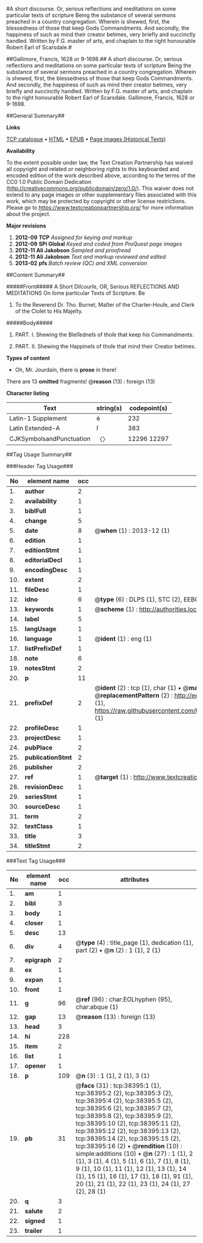#A short discourse. Or, serious reflections and meditations on some particular texts of scripture Being the substance of several sermons preached in a country congregation. Wherein is shewed, first, the blessedness of those that keep Gods Commandments. And secondly, the happiness of such as mind their creator betimes, very briefly and succinctly handled. Written by F.G. master of arts, and chaplain to the right honourable Robert Earl of Scarsdale.#

##Gallimore, Francis, 1628 or 9-1698.##
A short discourse. Or, serious reflections and meditations on some particular texts of scripture Being the substance of several sermons preached in a country congregation. Wherein is shewed, first, the blessedness of those that keep Gods Commandments. And secondly, the happiness of such as mind their creator betimes, very briefly and succinctly handled. Written by F.G. master of arts, and chaplain to the right honourable Robert Earl of Scarsdale.
Gallimore, Francis, 1628 or 9-1698.

##General Summary##

**Links**

[TCP catalogue](http://www.ota.ox.ac.uk/tcp/)  • 
[HTML](http://tei.it.ox.ac.uk/tcp/Texts-HTML/free/A41/A41974.html)  • 
[EPUB](http://tei.it.ox.ac.uk/tcp/Texts-EPUB/free/A41/A41974.epub) • 
[Page images (Historical Texts)](https://historicaltexts.jisc.ac.uk/eebo-99833917e)

**Availability**

To the extent possible under law, the Text Creation Partnership has waived all copyright and related or neighboring rights to this keyboarded and encoded edition of the work described above, according to the terms of the CC0 1.0 Public Domain Dedication (http://creativecommons.org/publicdomain/zero/1.0/). This waiver does not extend to any page images or other supplementary files associated with this work, which may be protected by copyright or other license restrictions. Please go to https://www.textcreationpartnership.org/ for more information about the project.

**Major revisions**

1. __2012-09__ __TCP__ *Assigned for keying and markup*
1. __2012-09__ __SPi Global__ *Keyed and coded from ProQuest page images*
1. __2012-11__ __Ali Jakobson__ *Sampled and proofread*
1. __2012-11__ __Ali Jakobson__ *Text and markup reviewed and edited*
1. __2013-02__ __pfs__ *Batch review (QC) and XML conversion*

##Content Summary##

#####Front#####
A Short Diſcourſe, OR, Serious REFLECTIONS AND MEDITATIONS On ſome particular Texts of Scripture. Be
1. To the Reverend Dr. Tho. Burnet, Maſter of the Charter-Houſe, and Clerk of the Cloſet to His Majeſty.

#####Body#####

1. PART. I. Shewing the Bleſſedneſs of thoſe that keep his Commandments.

1. PART. II. Shewing the Happineſs of thoſe that mind their Creator betimes.

**Types of content**

  * Oh, Mr. Jourdain, there is **prose** in there!

There are 13 **omitted** fragments! 
 @__reason__ (13) : foreign (13)

**Character listing**


|Text|string(s)|codepoint(s)|
|---|---|---|
|Latin-1 Supplement|è|232|
|Latin Extended-A|ſ|383|
|CJKSymbolsandPunctuation|〈〉|12296 12297|

##Tag Usage Summary##

###Header Tag Usage###

|No|element name|occ|attributes|
|---|---|---|---|
|1.|__author__|2||
|2.|__availability__|1||
|3.|__biblFull__|1||
|4.|__change__|5||
|5.|__date__|8| @__when__ (1) : 2013-12 (1)|
|6.|__edition__|1||
|7.|__editionStmt__|1||
|8.|__editorialDecl__|1||
|9.|__encodingDesc__|1||
|10.|__extent__|2||
|11.|__fileDesc__|1||
|12.|__idno__|6| @__type__ (6) : DLPS (1), STC (2), EEBO-CITATION (1), PROQUEST (1), VID (1)|
|13.|__keywords__|1| @__scheme__ (1) : http://authorities.loc.gov/ (1)|
|14.|__label__|5||
|15.|__langUsage__|1||
|16.|__language__|1| @__ident__ (1) : eng (1)|
|17.|__listPrefixDef__|1||
|18.|__note__|6||
|19.|__notesStmt__|2||
|20.|__p__|11||
|21.|__prefixDef__|2| @__ident__ (2) : tcp (1), char (1)  •  @__matchPattern__ (2) : ([0-9\-]+):([0-9IVX]+) (1), (.+) (1)  •  @__replacementPattern__ (2) : http://eebo.chadwyck.com/downloadtiff?vid=$1&page=$2 (1), https://raw.githubusercontent.com/textcreationpartnership/Texts/master/tcpchars.xml#$1 (1)|
|22.|__profileDesc__|1||
|23.|__projectDesc__|1||
|24.|__pubPlace__|2||
|25.|__publicationStmt__|2||
|26.|__publisher__|2||
|27.|__ref__|1| @__target__ (1) : http://www.textcreationpartnership.org/docs/. (1)|
|28.|__revisionDesc__|1||
|29.|__seriesStmt__|1||
|30.|__sourceDesc__|1||
|31.|__term__|2||
|32.|__textClass__|1||
|33.|__title__|3||
|34.|__titleStmt__|2||


###Text Tag Usage###

|No|element name|occ|attributes|
|---|---|---|---|
|1.|__am__|1||
|2.|__bibl__|3||
|3.|__body__|1||
|4.|__closer__|1||
|5.|__desc__|13||
|6.|__div__|4| @__type__ (4) : title_page (1), dedication (1), part (2)  •  @__n__ (2) : 1 (1), 2 (1)|
|7.|__epigraph__|2||
|8.|__ex__|1||
|9.|__expan__|1||
|10.|__front__|1||
|11.|__g__|96| @__ref__ (96) : char:EOLhyphen (95), char:abque (1)|
|12.|__gap__|13| @__reason__ (13) : foreign (13)|
|13.|__head__|3||
|14.|__hi__|228||
|15.|__item__|2||
|16.|__list__|1||
|17.|__opener__|1||
|18.|__p__|109| @__n__ (3) : 1 (1), 2 (1), 3 (1)|
|19.|__pb__|31| @__facs__ (31) : tcp:38395:1 (1), tcp:38395:2 (2), tcp:38395:3 (2), tcp:38395:4 (2), tcp:38395:5 (2), tcp:38395:6 (2), tcp:38395:7 (2), tcp:38395:8 (2), tcp:38395:9 (2), tcp:38395:10 (2), tcp:38395:11 (2), tcp:38395:12 (2), tcp:38395:13 (2), tcp:38395:14 (2), tcp:38395:15 (2), tcp:38395:16 (2)  •  @__rendition__ (10) : simple:additions (10)  •  @__n__ (27) : 1 (1), 2 (1), 3 (1), 4 (1), 5 (1), 6 (1), 7 (1), 8 (1), 9 (1), 10 (1), 11 (1), 12 (1), 13 (1), 14 (1), 15 (1), 16 (1), 17 (1), 18 (1), 91 (1), 20 (1), 21 (1), 22 (1), 23 (1), 24 (1), 27 (2), 28 (1)|
|20.|__q__|3||
|21.|__salute__|2||
|22.|__signed__|1||
|23.|__trailer__|1||
